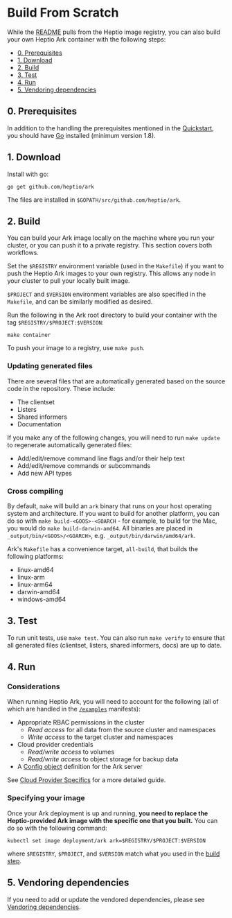 # Build From Scratch

While the [README][0] pulls from the Heptio image registry, you can also build your own Heptio Ark container with the following steps:

* [0. Prerequisites][1]
* [1. Download][2]
* [2. Build][3]
* [3. Test][12]
* [4. Run][7]
* [5. Vendoring dependencies][10]

## 0. Prerequisites

In addition to the handling the prerequisites mentioned in the [Quickstart][4], you should have [Go][5] installed (minimum version 1.8).

## 1. Download

Install with go:
```
go get github.com/heptio/ark
```
The files are installed in `$GOPATH/src/github.com/heptio/ark`.

## 2. Build

You can build your Ark image locally on the machine where you run your cluster, or you can push it to a private registry. This section covers both workflows.

Set the `$REGISTRY` environment variable (used in the `Makefile`) if you want to push the Heptio Ark images to your own registry. This allows any node in your cluster to pull your locally built image.

`$PROJECT` and `$VERSION` environment variables are also specified in the `Makefile`, and can be similarly modified as desired.

Run the following in the Ark root directory to build your container with the tag `$REGISTRY/$PROJECT:$VERSION`:
```
make container
```

To push your image to a registry, use `make push`.

### Updating generated files

There are several files that are automatically generated based on the source code in the repository.
These include:
* The clientset
* Listers
* Shared informers
* Documentation

If you make any of the following changes, you will need to run `make update` to regenerate
automatically generated files:
* Add/edit/remove command line flags and/or their help text
* Add/edit/remove commands or subcommands
* Add new API types

### Cross compiling

By default, `make` will build an `ark` binary that runs on your host operating system and
architecture. If you want to build for another platform, you can do so with `make
build-<GOOS>-<GOARCH` - for example, to build for the Mac, you would do `make build-darwin-amd64`.
All binaries are placed in `_output/bin/<GOOS>/<GOARCH>`, e.g. `_output/bin/darwin/amd64/ark`.

Ark's `Makefile` has a convenience target, `all-build`, that builds the following platforms:
* linux-amd64
* linux-arm
* linux-arm64
* darwin-amd64
* windows-amd64

## 3. Test

To run unit tests, use `make test`. You can also run `make verify` to ensure that all generated
files (clientset, listers, shared informers, docs) are up to date.

## 4. Run

### Considerations

When running Heptio Ark, you will need to account for the following (all of which are handled in the [`/examples`][6] manifests):
* Appropriate RBAC permissions in the cluster
  * *Read access* for all data from the source cluster and namespaces
  * *Write access* to the target cluster and namespaces
* Cloud provider credentials
  * *Read/write access* to volumes
  * *Read/write access* to object storage for backup data
* A [Config object][8] definition for the Ark server

See [Cloud Provider Specifics][9] for a more detailed guide.

### Specifying your image

Once your Ark deployment is up and running, **you need to replace the Heptio-provided Ark image with the specific one that you built.** You can do so with the following command:
```
kubectl set image deployment/ark ark=$REGISTRY/$PROJECT:$VERSION
```
where `$REGISTRY`, `$PROJECT`, and `$VERSION` match what you used in the [build step][3].

## 5. Vendoring dependencies
If you need to add or update the vendored dependencies, please see [Vendoring dependencies][11].

[0]: ../README.md
[1]: #0-prerequisites
[2]: #1-download
[3]: #2-build
[4]: ../README.md#quickstart
[5]: https://golang.org/doc/install
[6]: /examples
[7]: #4-run
[8]: reference.md#ark-config-definition
[9]: cloud-provider-specifics.md
[10]: #4-vendoring-dependencies
[11]: vendoring-dependencies.md
[12]: #3-test
